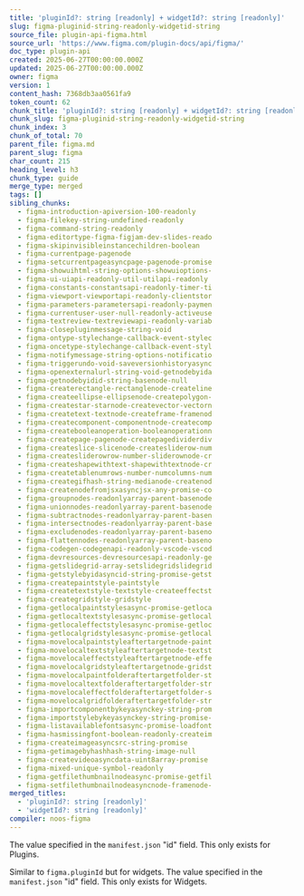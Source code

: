 ```yaml
---
title: 'pluginId?: string [readonly] + widgetId?: string [readonly]'
slug: figma-pluginid-string-readonly-widgetid-string
source_file: plugin-api-figma.html
source_url: 'https://www.figma.com/plugin-docs/api/figma/'
doc_type: plugin-api
created: 2025-06-27T00:00:00.000Z
updated: 2025-06-27T00:00:00.000Z
owner: figma
version: 1
content_hash: 7368db3aa0561fa9
token_count: 62
chunk_title: 'pluginId?: string [readonly] + widgetId?: string [readonly]'
chunk_slug: figma-pluginid-string-readonly-widgetid-string
chunk_index: 3
chunk_of_total: 70
parent_file: figma.md
parent_slug: figma
char_count: 215
heading_level: h3
chunk_type: guide
merge_type: merged
tags: []
sibling_chunks:
  - figma-introduction-apiversion-100-readonly
  - figma-filekey-string-undefined-readonly
  - figma-command-string-readonly
  - figma-editortype-figma-figjam-dev-slides-reado
  - figma-skipinvisibleinstancechildren-boolean
  - figma-currentpage-pagenode
  - figma-setcurrentpageasyncpage-pagenode-promise
  - figma-showuihtml-string-options-showuioptions-
  - figma-ui-uiapi-readonly-util-utilapi-readonly
  - figma-constants-constantsapi-readonly-timer-ti
  - figma-viewport-viewportapi-readonly-clientstor
  - figma-parameters-parametersapi-readonly-paymen
  - figma-currentuser-user-null-readonly-activeuse
  - figma-textreview-textreviewapi-readonly-variab
  - figma-closepluginmessage-string-void
  - figma-ontype-stylechange-callback-event-stylec
  - figma-oncetype-stylechange-callback-event-styl
  - figma-notifymessage-string-options-notificatio
  - figma-triggerundo-void-saveversionhistoryasync
  - figma-openexternalurl-string-void-getnodebyida
  - figma-getnodebyidid-string-basenode-null
  - figma-createrectangle-rectanglenode-createline
  - figma-createellipse-ellipsenode-createpolygon-
  - figma-createstar-starnode-createvector-vectorn
  - figma-createtext-textnode-createframe-framenod
  - figma-createcomponent-componentnode-createcomp
  - figma-createbooleanoperation-booleanoperationn
  - figma-createpage-pagenode-createpagedividerdiv
  - figma-createslice-slicenode-createsliderow-num
  - figma-createsliderowrow-number-sliderownode-cr
  - figma-createshapewithtext-shapewithtextnode-cr
  - figma-createtablenumrows-number-numcolumns-num
  - figma-creategifhash-string-medianode-createnod
  - figma-createnodefromjsxasyncjsx-any-promise-co
  - figma-groupnodes-readonlyarray-parent-basenode
  - figma-unionnodes-readonlyarray-parent-basenode
  - figma-subtractnodes-readonlyarray-parent-basen
  - figma-intersectnodes-readonlyarray-parent-base
  - figma-excludenodes-readonlyarray-parent-baseno
  - figma-flattennodes-readonlyarray-parent-baseno
  - figma-codegen-codegenapi-readonly-vscode-vscod
  - figma-devresources-devresourcesapi-readonly-ge
  - figma-getslidegrid-array-setslidegridslidegrid
  - figma-getstylebyidasyncid-string-promise-getst
  - figma-createpaintstyle-paintstyle
  - figma-createtextstyle-textstyle-createeffectst
  - figma-creategridstyle-gridstyle
  - figma-getlocalpaintstylesasync-promise-getloca
  - figma-getlocaltextstylesasync-promise-getlocal
  - figma-getlocaleffectstylesasync-promise-getloc
  - figma-getlocalgridstylesasync-promise-getlocal
  - figma-movelocalpaintstyleaftertargetnode-paint
  - figma-movelocaltextstyleaftertargetnode-textst
  - figma-movelocaleffectstyleaftertargetnode-effe
  - figma-movelocalgridstyleaftertargetnode-gridst
  - figma-movelocalpaintfolderaftertargetfolder-st
  - figma-movelocaltextfolderaftertargetfolder-str
  - figma-movelocaleffectfolderaftertargetfolder-s
  - figma-movelocalgridfolderaftertargetfolder-str
  - figma-importcomponentbykeyasynckey-string-prom
  - figma-importstylebykeyasynckey-string-promise-
  - figma-listavailablefontsasync-promise-loadfont
  - figma-hasmissingfont-boolean-readonly-createim
  - figma-createimageasyncsrc-string-promise
  - figma-getimagebyhashhash-string-image-null
  - figma-createvideoasyncdata-uint8array-promise
  - figma-mixed-unique-symbol-readonly
  - figma-getfilethumbnailnodeasync-promise-getfil
  - figma-setfilethumbnailnodeasyncnode-framenode-
merged_titles:
  - 'pluginId?: string [readonly]'
  - 'widgetId?: string [readonly]'
compiler: noos-figma
---
```


The value specified in the `manifest.json` "id" field. This only exists for Plugins.

Similar to `figma.pluginId` but for widgets. The value specified in the `manifest.json` "id" field. This only exists for Widgets.
